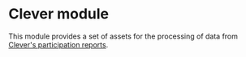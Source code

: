 # Clever module
This module provides a set of assets for the processing of data from [Clever's participation reports](https://support.clever.com/hc/en-us/articles/360049642311-Participation-Reports).
